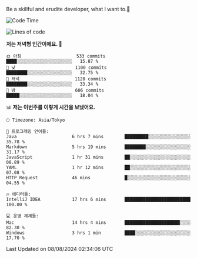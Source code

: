 Be a skillful and erudite developer, what I want to.👶

<!--START_SECTION:waka-->
![Code Time](http://img.shields.io/badge/Code%20Time-1%2C123%20hrs%2052%20mins-blue)

![Lines of code](https://img.shields.io/badge/%EC%A0%80%EB%8A%94%20%EC%97%AC%ED%83%9C%EA%B9%8C%EC%A7%80%20-2.8%20million%20%EC%A4%84%EC%9D%98%20%EC%BD%94%EB%93%9C%EB%A5%BC%20%EC%9E%91%EC%84%B1%ED%96%88%EC%96%B4%EC%9A%94.-blue)

**저는 저녁형 인간이에요. 🦉** 

```text
🌞 아침                     533 commits         ████░░░░░░░░░░░░░░░░░░░░░   15.87 % 
🌆 낮　                     1100 commits        ████████░░░░░░░░░░░░░░░░░   32.75 % 
🌃 저녁                     1120 commits        ████████░░░░░░░░░░░░░░░░░   33.34 % 
🌙 밤　                     606 commits         █████░░░░░░░░░░░░░░░░░░░░   18.04 % 
```


📊 **저는 이번주를 이렇게 시간을 보냈어요.** 

```text
🕑︎ Timezone: Asia/Tokyo

💬 프로그래밍 언어들: 
Java                     6 hrs 7 mins        █████████░░░░░░░░░░░░░░░░   35.78 % 
Markdown                 5 hrs 19 mins       ████████░░░░░░░░░░░░░░░░░   31.17 % 
JavaScript               1 hr 31 mins        ██░░░░░░░░░░░░░░░░░░░░░░░   08.89 % 
YAML                     1 hr 12 mins        ██░░░░░░░░░░░░░░░░░░░░░░░   07.08 % 
HTTP Request             46 mins             █░░░░░░░░░░░░░░░░░░░░░░░░   04.55 % 

🔥 에디터들: 
IntelliJ IDEA            17 hrs 6 mins       █████████████████████████   100.00 % 

💻 운영 체제들: 
Mac                      14 hrs 4 mins       █████████████████████░░░░   82.30 % 
Windows                  3 hrs 1 min         ████░░░░░░░░░░░░░░░░░░░░░   17.70 % 
```


 Last Updated on 08/08/2024 02:34:06 UTC
<!--END_SECTION:waka-->
